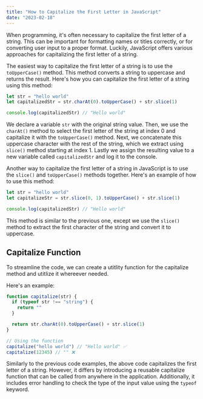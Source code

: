 ```yaml
---
title: "How to Capitalize the First Letter in JavaScript"
date: "2023-02-18"
---
```


When programming, it's often necessary to capitalize the first letter of a string. This can be important for formatting names or titles correctly, or for converting user input to a proper format. Luckily, JavaScript offers various approaches for capitalizing the first letter of a string.

The easiest way to capitalize the first letter of a string is to use the `toUpperCase()` method. This method converts a string to uppercase and returns the result. Here's how you can capitalize the first letter of a string using this method:

```js
let str = "hello world"
let capitalizedStr = str.charAt(0).toUpperCase() + str.slice(1)

console.log(capitalizedStr) // "Hello world"
```

We declare a variable `str` with the original string value. Then, we use the `charAt()` method to select the first letter of the string at index 0 and capitalize it with the `toUpperCase()` method. Next, we concatenate this uppercase character with the rest of the string, which we extract using `slice()` method starting at index 1.
Lastly we assign the resulting value to a new variable called `capitalizedStr` and log it to the console.

Another way to capitalize the first letter of a string in JavaScript is to use the `slice()` and `toUpperCase()` methods together. Here's an example of how to use this method:

```js
let str = "hello world"
let capitalizeStr = str.slice(0, 1).toUpperCase() + str.slice(1)

console.log(capitalizedStr) // "Hello world"
```

This method is similar to the previous one, except we use the `slice()` method to extract the first character of the string and convert it to uppercase.

## Capitalize Function

To streamline the code, we can create a utitlity function for the capitalize method and utitlize it whereever needed.

Here's an example:

```js
function capitalize(str) {
  if (typeof str !== "string") {
    return ""
  }

  return str.charAt(0).toUpperCase() + str.slice(1)
}

// Using the function
capitalize("hello world") // "Hello world" ✅
capitalize(12345) // "" ❌
```

Similarly to the previous code examples, the above code capitalizes the first letter of a string. However, it differs by introducing a reusable capitalize function that can be called from anywhere in the application. Additionally, it includes error handling to check the type of the input value using the `typeof` keyword.
